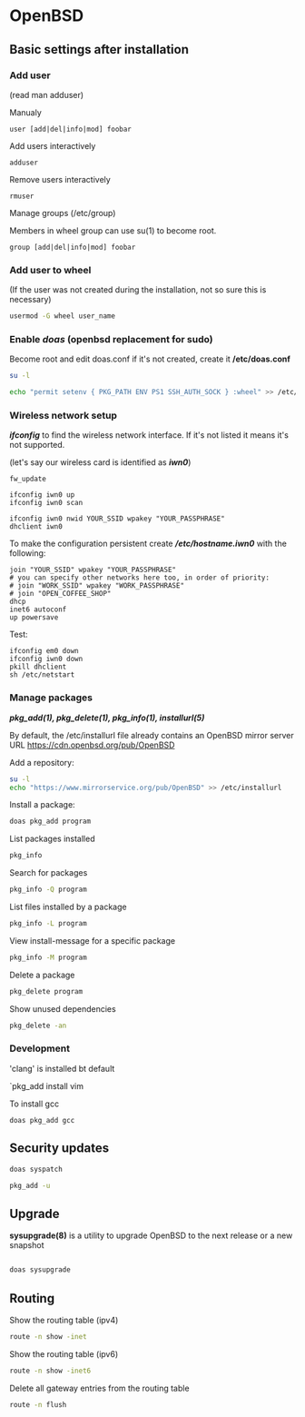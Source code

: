 # OpenBSD
## Basic settings after installation

### Add user

(read man adduser)

Manualy
```shell
user [add|del|info|mod] foobar
```

Add users interactively
```shell
adduser
```
Remove users interactively
```shell
rmuser
```
Manage groups (/etc/group)

Members in wheel group can use su(1) to become root. 

```shell
group [add|del|info|mod] foobar
```

### Add user to wheel
(If the user was not created during the installation, not so sure this is necessary)

```bash
usermod -G wheel user_name
```

### Enable _doas_ (openbsd replacement for sudo)
Become root and edit doas.conf
if it's not created, create it __/etc/doas.conf__

```bash
su -l

echo "permit setenv { PKG_PATH ENV PS1 SSH_AUTH_SOCK } :wheel" >> /etc/doas.conf
```
### Wireless network setup

***ifconfig*** to find the wireless network interface. If it's not listed it means it's not supported.

(let's say our wireless card is identified as ***iwn0***)

```
fw_update

ifconfig iwn0 up
ifconfig iwn0 scan

ifconfig iwn0 nwid YOUR_SSID wpakey "YOUR_PASSPHRASE"
dhclient iwn0

```
To make the configuration persistent create ***/etc/hostname.iwn0*** with the following:

```
join "YOUR_SSID" wpakey "YOUR_PASSPHRASE"
# you can specify other networks here too, in order of priority:
# join "WORK_SSID" wpakey "WORK_PASSPHRASE"
# join "OPEN_COFFEE_SHOP"
dhcp
inet6 autoconf
up powersave

```
Test:

```
ifconfig em0 down
ifconfig iwn0 down
pkill dhclient
sh /etc/netstart
```

### Manage packages
***pkg_add(1), pkg_delete(1), pkg_info(1), installurl(5)***

By default, the /etc/installurl file already contains an OpenBSD mirror server URL
https://cdn.openbsd.org/pub/OpenBSD

Add a repository:

```bash
su -l
echo "https://www.mirrorservice.org/pub/OpenBSD" >> /etc/installurl
```

Install a package:

```bash
doas pkg_add program
```
List packages installed
```bash
pkg_info
```
Search for packages
```bash
pkg_info -Q program
```
List files installed by a package
```bash
pkg_info -L program
```
View install-message for a specific package
```bash
pkg_info -M program
```
Delete a package
```bash
pkg_delete program
```
Show unused dependencies
```bash
pkg_delete -an
```

### Development

'clang' is installed bt default

`pkg_add install vim

To install gcc

`doas pkg_add gcc`

## Security updates

```bash
doas syspatch

pkg_add -u
```

## Upgrade

**sysupgrade(8)** is a utility to upgrade OpenBSD to the next release or a new snapshot

```bash

doas sysupgrade

```


## Routing

Show the routing table (ipv4)
```bash
route -n show -inet
```
Show the routing table (ipv6)

```bash
route -n show -inet6
```
Delete all gateway entries from the routing table
```bash
route -n flush
```
